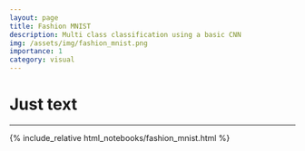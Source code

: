 ```yaml
---
layout: page
title: Fashion MNIST
description: Multi class classification using a basic CNN
img: /assets/img/fashion_mnist.png
importance: 1
category: visual
---
```


# Just text

___
{% include_relative html_notebooks/fashion_mnist.html %}
